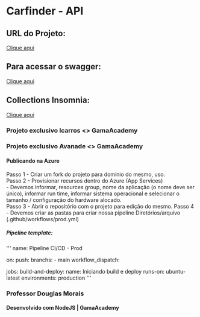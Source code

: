 # Carfinder - API

## URL do Projeto:
[Clique aqui](https://carfinder-api.herokuapp.com/)

## Para acessar o swagger:
[Clique aqui](https://carfinder-api.herokuapp.com/swagger/)

## Collections Insomnia:
[Clique aqui](Insomnia_2022-07-04.yaml)

### Projeto exclusivo Icarros <> GamaAcademy

### Projeto exclusivo Avanade <> GamaAcademy

#### Publicando na Azure

Passo 1 - Criar um fork do projeto para domínio do mesmo, uso. <br>
Passo 2 - Provisionar recursos dentro do Azure (App Services) <br>
    - Devemos informar, resources group, nome da aplicação (o nome deve ser 
    único), informar run time, informar sistema operacional e selecionar o
    tamanho / configuração do hardware alocado. <br>
Passo 3 - Abrir o repositório com o projeto para edição do mesmo.
Passo 4 - Devemos criar as pastas para criar nossa pipeline
    Diretórios/arquivo (.github/workflows/prod.yml) <br>

##### Pipeline template:

'''
name: Pipeline CI/CD - Prod

on:
  push:
    branchs:
      - main
  workflow_dispatch:   

  jobs:
    build-and-deploy:
      name: Iniciando build e deploy
      runs-on: ubuntu-latest
      environments: production 
'''

### Professor Douglas Morais
#### Desenvolvido com NodeJS | GamaAcademy